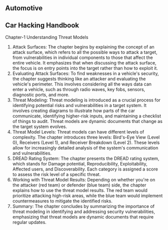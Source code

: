 ## Automotive
## Car Hacking Handbook
Chapter-1 Understanding Threat Models
1. Attack Surfaces: The chapter begins by explaining the concept of an attack surface, which refers to all the possible ways to attack a target, 
from vulnerabilities in individual components to those that affect the entire vehicle. It emphasizes that when discussing the attack surface,
the focus is on entry points into the target rather than how to exploit it.
2. Evaluating Attack Surfaces: To find weaknesses in a vehicle's security, the chapter suggests thinking like an attacker and evaluating the vehicle's 
perimeter. This involves considering all the ways data can enter a vehicle, such as through radio waves, key fobs, sensors, diagnostic ports, and more.
3. Threat Modeling: Threat modeling is introduced as a crucial process for identifying potential risks and vulnerabilities in a target system. It involves
creating diagrams to illustrate how parts of the car communicate, identifying higher-risk inputs, and maintaining a checklist of things to audit. Threat
models are dynamic documents that change as the target system evolves.
4. Threat Model Levels: Threat models can have different levels of complexity. The chapter introduces three levels: Bird's-Eye View (Level 0), Receivers 
(Level 1), and Receiver Breakdown (Level 2). These levels allow for increasingly detailed analysis of the system's communication and vulnerabilities.
5. DREAD Rating System: The chapter presents the DREAD rating system, which stands for Damage potential, Reproducibility, Exploitability, Affected users,
and Discoverability. Each category is assigned a score to assess the risk level of a specific threat.
6. Working with Threat Model Results: Depending on whether you're on the attacker (red team) or defender (blue team) side, the chapter explains how to use 
the threat model results. The red team would prioritize attacking high-risk areas, while the blue team would implement countermeasures to mitigate the 
identified risks.
7. Summary: The chapter concludes by summarizing the importance of threat modeling in identifying and addressing security vulnerabilities, emphasizing that
 threat models are dynamic documents that require regular updates.
